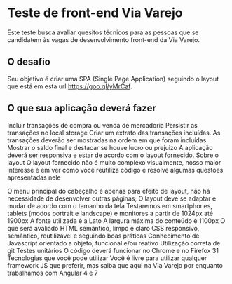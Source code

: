 # Teste de front-end Via Varejo
Este teste busca avaliar quesitos técnicos para as pessoas que se candidatem às vagas de desenvolvimento front-end da Via Varejo.

## O desafio
Seu objetivo é criar uma SPA (Single Page Application) seguindo o layout que está em esta url https://goo.gl/yMrCaf.

## O que sua aplicação deverá fazer
Incluir transações de compra ou venda de mercadoria
Persistir as transações no local storage
Criar um extrato das transações incluídas. As transações deverão ser mostradas na ordem em que foram incluídas
Mostrar o saldo final e destacar se houve lucro ou prejuizo
A aplicação deverá ser responsiva e estar de acordo com o layout fornecido.
Sobre o layout
O layout fornecido não é muito complexo visualmente, nosso maior interesse é em ver como você reutiliza código e resolve algumas questões apresentadas nele

O menu principal do cabeçalho é apenas para efeito de layout, não há necessidade de desenvolver outras páginas;
O layout deve se adaptar e mudar de acordo com o tamanho da tela
Testaremos em smartphones, tablets (modos portrait e landscape) e monitores a partir de 1024px até 1900px
A fonte utilizada é a Lato
A largura máxima do conteúdo é 1100px
O que será avaliado
HTML semântico, limpo e claro
CSS responsivo, semântico, reutilizável e seguindo boas práticas
Conhecimento de Javascript orientado a objeto, funcional e/ou reativo
Utilização correta de git
Testes unitários
O código deverá funcionar no Chrome e no Firefox 31
Tecnologias que você pode utilizar
Você é livre para utilizar qualquer framework JS que preferir, mas saiba que aqui na Via Varejo por enquanto trabalhamos com Angular 4 e 7
